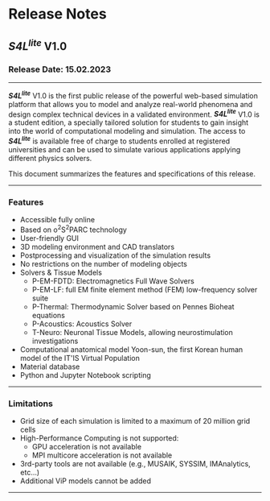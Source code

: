# Release Notes

## _**S4L<sup>lite</sup>**_ V1.0

### Release Date: 15.02.2023


---

**_S4L_<sup>_lite_</sup>** V1.0 is the first public release of the powerful web-based simulation platform that allows you to model and analyze real-world phenomena and design complex technical devices in a validated environment. **_S4L_<sup>_lite_</sup>** V1.0 is a student edition,  a specially tailored solution for students to gain insight into  the world of computational modeling and simulation. The access to **_S4L_<sup>_lite_</sup>** is available free of charge to students enrolled at registered universities and can be used to simulate various 
applications applying different physics solvers.

This document summarizes the features and specifications of this release.

---


### **Features**
- Accessible fully online
- Based on o<sup>2</sup>S<sup>2</sup>PARC technology
- User-friendly GUI
- 3D modeling environment and CAD translators
- Postprocessing and visualization of the simulation results 
- No restrictions on the number of modeling objects
- Solvers & Tissue Models
    * P-EM-FDTD: Electromagnetics Full Wave Solvers
    * P-EM-LF: full EM finite element method (FEM) low-frequency solver suite
    * P-Thermal: Thermodynamic Solver based on Pennes Bioheat equations
    * P-Acoustics: Acoustics Solver
    * T-Neuro: Neuronal Tissue Models, allowing neurostimulation investigations
- Computational anatomical model Yoon-sun, the first Korean human model of the IT'IS Virtual Population
- Material database
- Python and Jupyter Notebook scripting

---

### **Limitations**
- Grid size of each simulation is limited to a maximum of 20 million grid cells
- High-Performance Computing is not supported:
    * GPU acceleration is not available
    * MPI multicore acceleration is not available
- 3rd-party tools are not available (e.g., MUSAIK, SYSSIM, IMAnalytics, etc…)
- Additional ViP models cannot be added

---


